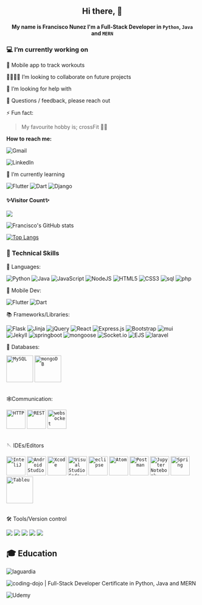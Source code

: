 <!--<img src="https://user-images.githubusercontent.com/110621165/206526277-3be5e2fe-638a-4bea-a7cc-254352a38f51.png" alt="my banner">-->

<h2 align="center">
   Hi there, 👋
</h2>
<h4 align="center">
   My name is Francisco Nunez I'm a Full-Stack Developer in <code>Python</code>, <code>Java</code> and <code>MERN</code> 
</h4>

### 💻 I’m currently working on

📱 Mobile app to track workouts

👨‍💻👩‍💻 I’m looking to collaborate on future projects

🤔 I’m looking for help with

💬 Questions / feedback, please reach out 
 
⚡ Fun fact:

> My favourite hobby is; crossFit 🏋️‍♀️

**How to reach me:**
   
![Gmail](https://img.shields.io/badge/Gmail-francisconunez582@gmail.com-white?style=for-the-badge&logo=gmail&logoColor=red)   

![LinkedIn](https://img.shields.io/badge/LinkedIn-linkedin.com/in/franknz-%23fff.svg?style=for-the-badge&logo=linkedin&logoColor=blue)   
   
🌱 I’m currently learning

![Flutter](https://img.shields.io/badge/Flutter-%2302569B.svg?style=for-the-badge&logo=Flutter&logoColor=white)
![Dart](https://img.shields.io/badge/Dart-%2302569B.svg?style=for-the-badge&logo=Dart&logoColor=white)
![Django](https://img.shields.io/badge/django-%23092E20.svg?style=for-the-badge&logo=django&logoColor=white)

<h4>✨Visitor Count✨</h4>

<img src="https://profile-counter.glitch.me/F-Nunnez/count.svg" />

![Francisco's GitHub stats](https://github-readme-stats.vercel.app/api?username=F-Nunnez&theme=dark&show_icons=true)

[![Top Langs](https://github-readme-stats.vercel.app/api/top-langs/?username=F-Nunnez&layout=compact)](https://github.com/anuraghazra/github-readme-stats)

### 💼 Technical Skills
🧮 Languages:

![Python](https://img.shields.io/badge/python-3670A0?style=for-the-badge&logo=python&logoColor=ffdd54)
![Java](https://img.shields.io/badge/java-%23ED8B00.svg?style=for-the-badge&logo=java&logoColor=white)
![JavaScript](https://img.shields.io/badge/javascript-%23323330.svg?style=for-the-badge&logo=javascript&logoColor=%23F7DF1E)
![NodeJS](https://img.shields.io/badge/node.js-6DA55F?style=for-the-badge&logo=node.js&logoColor=white)
![HTML5](https://img.shields.io/badge/html5-%23E34F26.svg?style=for-the-badge&logo=html5&logoColor=white)
![CSS3](https://img.shields.io/badge/css3-%231572B6.svg?style=for-the-badge&logo=css3&logoColor=white)
![sql](https://img.shields.io/badge/sql-%2320232a.svg?style=for-the-badge&logo=database&logoColor=%2361DAFB)
![php](https://img.shields.io/badge/PHP-%2366595C.svg?style=for-the-badge&logo=PHP&logoColor=white)

📱 Mobile Dev:

![Flutter](https://img.shields.io/badge/Flutter-%2302569B.svg?style=for-the-badge&logo=Flutter&logoColor=white)
![Dart](https://img.shields.io/badge/Dart-%2302569B.svg?style=for-the-badge&logo=Dart&logoColor=white)

📚 Frameworks/Libraries:

![Flask](https://img.shields.io/badge/flask-%23000.svg?style=for-the-badge&logo=flask&logoColor=white)
![Jinja](https://img.shields.io/badge/jinja-white.svg?style=for-the-badge&logo=jinja&logoColor=black)
![jQuery](https://img.shields.io/badge/jquery-%230769AD.svg?style=for-the-badge&logo=jquery&logoColor=white)
![React](https://img.shields.io/badge/react-%2320232a.svg?style=for-the-badge&logo=react&logoColor=%2361DAFB)
![Express.js](https://img.shields.io/badge/express.js-%23404d59.svg?style=for-the-badge&logo=express&logoColor=%2361DAFB)
![Bootstrap](https://img.shields.io/badge/bootstrap-%23563D7C.svg?style=for-the-badge&logo=bootstrap&logoColor=white)
![mui](https://img.shields.io/badge/mui-%23563D7C.svg?style=for-the-badge&logo=mui&logoColor=white)   
![Jekyll](https://img.shields.io/badge/jekyll-%23404d59.svg?style=for-the-badge&logo=jekyll&logoColor=CC0000)
![springboot](https://img.shields.io/badge/springboot-%6DB33F.svg?style=for-the-badge&logo=springboot&logoColor=white)
![mongoose](https://user-images.githubusercontent.com/110621165/206325137-91b4522e-24a1-42a7-acac-ed8c71cb54a9.png)
![Socket.io](https://img.shields.io/badge/Socket.io-black?style=for-the-badge&logo=socket.io&badgeColor=010101)
![EJS](https://img.shields.io/badge/ejs-B4CA65.svg?style=for-the-badge&logo=ejs&logoColor=A91E50)
![laravel](https://user-images.githubusercontent.com/110621165/218121262-e51eea30-00c6-423d-b1b2-6ce39eeed1ee.png)

💾 Databases:

<div>
	<code><img height="70" src="https://user-images.githubusercontent.com/25181517/183896128-ec99105a-ec1a-4d85-b08b-1aa1620b2046.png" alt="MySQL" title="MySQL" /></code>
	<code><img height="70" src="https://user-images.githubusercontent.com/25181517/182884177-d48a8579-2cd0-447a-b9a6-ffc7cb02560e.png" alt="mongoDB" title="mongoDB" /></code>
</div>
<br>

🕸️Communication:

<div>
	<code><img height="50" src="https://user-images.githubusercontent.com/25181517/192107854-765620d7-f909-4953-a6da-36e1ef69eea6.png" alt="HTTP" title="HTTP" /></code>
	<code><img height="50" src="https://user-images.githubusercontent.com/25181517/192107858-fe19f043-c502-4009-8c47-476fc89718ad.png" alt="REST" title="REST" /></code>
	<code><img height="50" src="https://user-images.githubusercontent.com/25181517/187070862-03888f18-2e63-4332-95fb-3ba4f2708e59.png" alt="websocket" title="websocket" /></code>
</div>
<br>

🪡 IDEs/Editors
   
<div>
	<code><img height="50" src="https://user-images.githubusercontent.com/25181517/192108890-200809d1-439c-4e23-90d3-b090cf9a4eea.png" alt="InteliJ" title="InteliJ" /></code>
	<code><img height="50" src="https://user-images.githubusercontent.com/25181517/192108895-20dc3343-43e3-4a54-a90e-13a4abbc57b9.png" alt="Android Studio" title="Android Studio" /></code>
	<code><img height="50" src="https://user-images.githubusercontent.com/25181517/186711578-bf30cb30-40b7-4b45-95a5-bdf837c372e7.png" alt="Xcode" title="Xcode" /></code>
	<code><img height="50" src="https://user-images.githubusercontent.com/25181517/192108891-d86b6220-e232-423a-bf5f-90903e6887c3.png" alt="Visual Studio Code" title="Visual Studio Code" /></code>
	<code><img height="50" src="https://user-images.githubusercontent.com/25181517/192108892-6e9b5cdf-4e35-4a70-ad9a-801a93a07c1c.png" alt="eclipse" title="eclipse" /></code>
	<code><img height="50" src="https://user-images.githubusercontent.com/25181517/190887571-ddd87d6e-77f8-41e7-b755-9b6d68e4fab7.png" alt="Atom" title="Atom" /></code>
	<code><img height="50" src="https://user-images.githubusercontent.com/25181517/192109061-e138ca71-337c-4019-8d42-4792fdaa7128.png" alt="Postman" title="Postman" /></code>
	<code><img height="50" src="https://user-images.githubusercontent.com/25181517/183914128-3fc88b4a-4ac1-40e6-9443-9a30182379b7.png" alt="Jupyter Notebook" title="Jupyter Notebook" /></code>
	<code><img height="50" src="https://user-images.githubusercontent.com/25181517/117201470-f6d56780-adec-11eb-8f7c-e70e376cfd07.png" alt="Spring" title="Spring" /></code>
	<code><img height="70" src="https://user-images.githubusercontent.com/110621165/209505473-659d0bc1-e2b7-4ff5-af0a-a39b4c586037.png" alt="Tableu" title="Tableu" /></code>

</div>
<br>
   
🛠️ Tools/Version control

![](https://img.shields.io/badge/NPM-informational?style=flat&logo=NPM&color=CB3837)
![](https://img.shields.io/badge/Heroku-informational?style=flat&logo=Heroku&color=430098)
![](https://img.shields.io/badge/Hyper-informational?style=flat&logo=Hyper&color=000000)
![](https://img.shields.io/badge/Git-informational?style=flat&logo=Git&color=F05032)
![](https://img.shields.io/badge/GitHub-informational?style=flat&logo=GitHub&color=181717)

## 🎓 Education
   
![laguardia](https://user-images.githubusercontent.com/110621165/206085847-0aec380e-ca9b-4ba4-ac37-13932515b735.png)

![coding-dojo](https://user-images.githubusercontent.com/110621165/206084000-2a50d121-e7aa-489f-bd69-e2c01e378a3e.png) | Full-Stack Developer Certificate in Python, Java and MERN

![Udemy](https://img.shields.io/badge/Udemy-A435F0?style=for-the-badge&logo=Udemy&logoColor=white)
